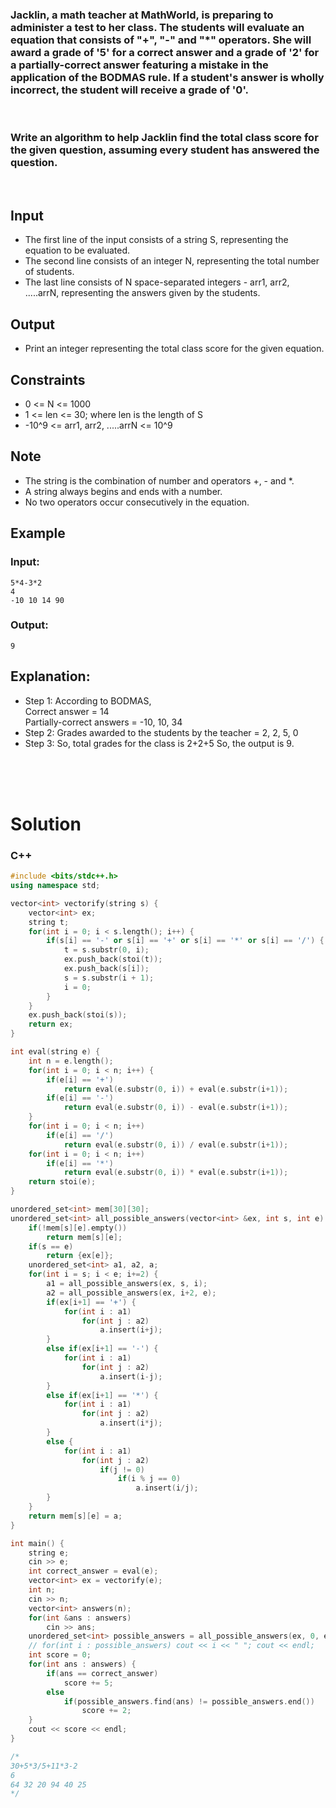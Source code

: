 ### Jacklin, a math teacher at MathWorld, is preparing to administer a test to her class. The students will evaluate an equation that consists of "+", "-" and "*" operators. She will award a grade of '5' for a correct answer and a grade of '2' for a partially-correct answer featuring a mistake in the application of the BODMAS rule. If a student's answer is wholly incorrect, the student will receive a grade of '0'.
<br>

### Write an algorithm to help Jacklin find the total class score for the given question, assuming every student has answered the question.
<br>

## Input
* The first line of the input consists of a string S, representing the equation to be evaluated.
* The second line consists of an integer N, representing the total number of students.
* The last line consists of N space-separated integers - arr1, arr2, .....arrN, representing the answers given by the students.

## Output
* Print an integer representing the total class score for the given equation.

## Constraints
* 0 <= N <= 1000
* 1 <= len <= 30; where len is the length of S
* -10^9 <= arr1, arr2, .....arrN <= 10^9

## Note
* The string is the combination of number and operators +, - and *.
* A string always begins and ends with a number.
* No two operators occur consecutively in the equation.

## Example

### Input:
    5*4-3*2
    4
    -10 10 14 90

### Output:
    9


## Explanation:
* Step 1: According to BODMAS,<br>
Correct answer = 14<br>
Partially-correct answers = -10, 10, 34
* Step 2: Grades awarded to the students by the teacher = 2, 2, 5, 0
* Step 3: So, total grades for the class is 2+2+5 So, the output is 9.
<br>
<br>
<br>

# Solution
### C++
```cpp
#include <bits/stdc++.h>
using namespace std;

vector<int> vectorify(string s) {
    vector<int> ex;
    string t;
    for(int i = 0; i < s.length(); i++) {
        if(s[i] == '-' or s[i] == '+' or s[i] == '*' or s[i] == '/') {
            t = s.substr(0, i);
            ex.push_back(stoi(t));
            ex.push_back(s[i]);
            s = s.substr(i + 1);
            i = 0;
        }
    }
    ex.push_back(stoi(s));
    return ex;
}

int eval(string e) {
    int n = e.length();
    for(int i = 0; i < n; i++) {
        if(e[i] == '+')
            return eval(e.substr(0, i)) + eval(e.substr(i+1));
        if(e[i] == '-')
            return eval(e.substr(0, i)) - eval(e.substr(i+1));
    }
    for(int i = 0; i < n; i++)
        if(e[i] == '/')
            return eval(e.substr(0, i)) / eval(e.substr(i+1));
    for(int i = 0; i < n; i++)
        if(e[i] == '*')
            return eval(e.substr(0, i)) * eval(e.substr(i+1));
    return stoi(e);
}

unordered_set<int> mem[30][30];
unordered_set<int> all_possible_answers(vector<int> &ex, int s, int e) {
    if(!mem[s][e].empty())
        return mem[s][e];
    if(s == e)
        return {ex[e]};
    unordered_set<int> a1, a2, a;
    for(int i = s; i < e; i+=2) {
        a1 = all_possible_answers(ex, s, i);
        a2 = all_possible_answers(ex, i+2, e);
        if(ex[i+1] == '+') {
            for(int i : a1)
                for(int j : a2)
                    a.insert(i+j);
        }
        else if(ex[i+1] == '-') {
            for(int i : a1)
                for(int j : a2)
                    a.insert(i-j);
        }
        else if(ex[i+1] == '*') {
            for(int i : a1)
                for(int j : a2)
                    a.insert(i*j);
        }
        else {
            for(int i : a1)
                for(int j : a2)
                    if(j != 0)
                        if(i % j == 0)
                            a.insert(i/j);
        }
    }
    return mem[s][e] = a;
}

int main() {
    string e;
    cin >> e;
    int correct_answer = eval(e);
    vector<int> ex = vectorify(e);
    int n;
    cin >> n;
    vector<int> answers(n);
    for(int &ans : answers)
        cin >> ans;
    unordered_set<int> possible_answers = all_possible_answers(ex, 0, ex.size() - 1);
    // for(int i : possible_answers) cout << i << " "; cout << endl;
    int score = 0;
    for(int ans : answers) {
        if(ans == correct_answer)
            score += 5;
        else
            if(possible_answers.find(ans) != possible_answers.end())
                score += 2;
    }
    cout << score << endl;
}

/*
30+5*3/5+11*3-2
6
64 32 20 94 40 25
*/
```